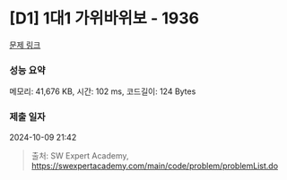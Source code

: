 # [D1] 1대1 가위바위보 - 1936 

[문제 링크](https://swexpertacademy.com/main/code/problem/problemDetail.do?contestProbId=AV5PjKXKALcDFAUq) 

### 성능 요약

메모리: 41,676 KB, 시간: 102 ms, 코드길이: 124 Bytes

### 제출 일자

2024-10-09 21:42



> 출처: SW Expert Academy, https://swexpertacademy.com/main/code/problem/problemList.do